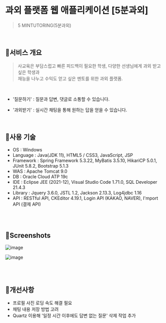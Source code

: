 
# 과외 플랫폼 웹 애플리케이션 [5분과외]

>5 MINTUTORING(5분과외)

<br>

## :pushpin:서비스 개요

>사교육은 부담스럽고 빠른 피드백이 필요한 학생, 다양한 선생님에게 과외 받고 싶은 학생과 <br>
>재능을 나누고 수익도 얻고 싶은 멘토를 위한 과외 플랫폼.

<br>

- '질문하기' : 질문과 답변, 댓글로 소통할 수 있습니다. 

- '과외받기' : 실시간 채팅을 통해 원하는 답을 얻을 수 있습니다.  

<br>

## :pushpin:사용 기술

- OS : Windows
- Language : Java(JDK 11), HTML5 / CSS3, JavaScript, JSP
- Framework : Spring Framework 5.3.22, MyBatis 3.5.10, HikariCP 5.0.1, JUnit 5.8.2, Bootstrap 5.1.3
- WAS : Apache Tomcat 9.0
- DB : Oracle Cloud ATP 19c
- IDE : Eclipse JEE (2021-12), Visual Studio Code 1.71.0, SQL Developer 21.4.3
- Library : Jquery 3.6.0, JSTL 1.2, Jackson 2.13.3, Log4jdbc 1.16
- API : RESTful API, CKEditor 4.19.1, Login API (KAKAO, NAVER), I'mport API (결제 API)

<br><br>

## :pushpin:Screenshots
![image](https://user-images.githubusercontent.com/97965594/194355065-c0565dd3-ac0b-48a8-b44d-8416cf017122.png)

![image](https://user-images.githubusercontent.com/97965594/194355271-4b5686ea-dd40-4392-945e-d54d1880c89f.png)

<br><br>

## :pushpin:개선사항
- 프로필 사진 로딩 속도 해결 필요
- 채팅 내용 저장 방법 고려
- Quartz 이용해 '일정 시간 이후에도 답변 없는 질문' 삭제 작업 추가


<br><br>


